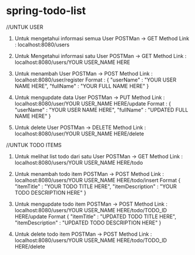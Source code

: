 # spring-todo-list

//UNTUK USER

1. Untuk mengetahui informasi semua User
	POSTMan -> GET Method Link : localhost:8080/users

2. Untuk Mengetahui informasi satu User
	POSTMan -> GET Method Link : localhost:8080/users/YOUR USER_NAME HERE

3. Untuk menambah User
	POSTMan -> POST Method Link : localhost:8080/user/register
	Format : 
	{
		"userName" : "YOUR USER NAME HERE",
		"fullName" : "YOUR FULL NAME HERE"
	}

4. Untuk mengupdate data User
	POSTMan -> PUT Method Link : localhost:8080/user/YOUR USER_NAME HERE/update
	Format : 
	{
		"userName" : "YOUR USER NAME HERE",
		"fullName" : "UPDATED FULL NAME HERE"
	}

5. Untuk delete User
	POSTMan -> DELETE Method Link : localhost:8080/user/YOUR USER_NAME HERE/delete


//UNTUK TODO ITEMS

1. Untuk melihat list todo dari satu User
	POSTMan -> GET Method Link : localhost:8080/users/YOUR USER_NAME HERE/todo

2. Untuk menambah todo item
	POSTMan -> POST Method Link : localhost:8080/users/YOUR USER_NAME HERE/todo/insert
	Format
	{
		"itemTitle" : "YOUR TODO TITLE HERE",
		"itemDescription" : "YOUR TODO DESCRIPTION HERE"
	}

3. Untuk mengupdate todo item
	POSTMan -> POST Method Link : localhost:8080/users/YOUR USER_NAME HERE/todo/TODO_ID HERE/update
	Format
	{
		"itemTitle" : "UPDATED TODO TITLE HERE",
		"itemDescription" : "UPDATED TODO DESCRIPTION HERE"
	}

4. Untuk delete todo item
	POSTMan -> POST Method Link : localhost:8080/users/YOUR USER_NAME HERE/todo/TODO_ID HERE/delete
